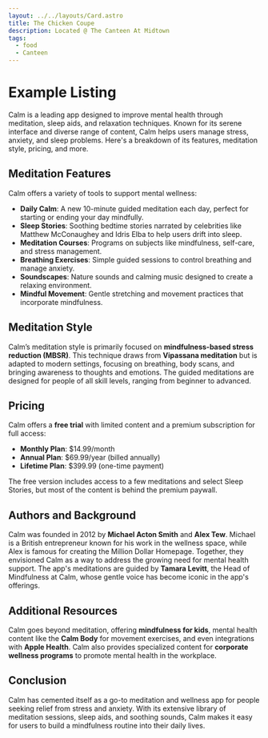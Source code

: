 ```yaml
---
layout: ../../layouts/Card.astro
title: The Chicken Coupe
description: Located @ The Canteen At Midtown
tags:
  - food
  - Canteen
---
```


# Example Listing

Calm is a leading app designed to improve mental health through meditation, sleep aids, and relaxation techniques. Known for its serene interface and diverse range of content, Calm helps users manage stress, anxiety, and sleep problems. Here's a breakdown of its features, meditation style, pricing, and more.

## Meditation Features

Calm offers a variety of tools to support mental wellness:

- **Daily Calm**: A new 10-minute guided meditation each day, perfect for starting or ending your day mindfully.
- **Sleep Stories**: Soothing bedtime stories narrated by celebrities like Matthew McConaughey and Idris Elba to help users drift into sleep.
- **Meditation Courses**: Programs on subjects like mindfulness, self-care, and stress management.
- **Breathing Exercises**: Simple guided sessions to control breathing and manage anxiety.
- **Soundscapes**: Nature sounds and calming music designed to create a relaxing environment.
- **Mindful Movement**: Gentle stretching and movement practices that incorporate mindfulness.

## Meditation Style

Calm’s meditation style is primarily focused on **mindfulness-based stress reduction (MBSR)**. This technique draws from **Vipassana meditation** but is adapted to modern settings, focusing on breathing, body scans, and bringing awareness to thoughts and emotions. The guided meditations are designed for people of all skill levels, ranging from beginner to advanced.

## Pricing

Calm offers a **free trial** with limited content and a premium subscription for full access:

- **Monthly Plan**: $14.99/month
- **Annual Plan**: $69.99/year (billed annually)
- **Lifetime Plan**: $399.99 (one-time payment)
  
The free version includes access to a few meditations and select Sleep Stories, but most of the content is behind the premium paywall.

## Authors and Background

Calm was founded in 2012 by **Michael Acton Smith** and **Alex Tew**. Michael is a British entrepreneur known for his work in the wellness space, while Alex is famous for creating the Million Dollar Homepage. Together, they envisioned Calm as a way to address the growing need for mental health support. The app's meditations are guided by **Tamara Levitt**, the Head of Mindfulness at Calm, whose gentle voice has become iconic in the app's offerings.

## Additional Resources

Calm goes beyond meditation, offering **mindfulness for kids**, mental health content like the **Calm Body** for movement exercises, and even integrations with **Apple Health**. Calm also provides specialized content for **corporate wellness programs** to promote mental health in the workplace.

## Conclusion

Calm has cemented itself as a go-to meditation and wellness app for people seeking relief from stress and anxiety. With its extensive library of meditation sessions, sleep aids, and soothing sounds, Calm makes it easy for users to build a mindfulness routine into their daily lives.